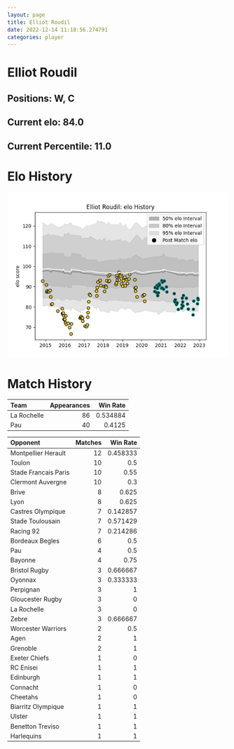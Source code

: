 ```yaml
---  
layout: page  
title: Elliot Roudil  
date: 2022-12-14 11:18:56.274791  
categories: player  
---
```

# Elliot Roudil

## Positions: W, C

## Current elo: 84.0

## Current Percentile: 11.0

# Elo History


![elo history](history_ElliotRoudil.png)
# Match History


| Team        |   Appearances |   Win Rate |
|:------------|--------------:|-----------:|
| La Rochelle |            86 |   0.534884 |
| Pau         |            40 |   0.4125   |

| Opponent             |   Matches |   Win Rate |
|:---------------------|----------:|-----------:|
| Montpellier Herault  |        12 |   0.458333 |
| Toulon               |        10 |   0.5      |
| Stade Francais Paris |        10 |   0.55     |
| Clermont Auvergne    |        10 |   0.3      |
| Brive                |         8 |   0.625    |
| Lyon                 |         8 |   0.625    |
| Castres Olympique    |         7 |   0.142857 |
| Stade Toulousain     |         7 |   0.571429 |
| Racing 92            |         7 |   0.214286 |
| Bordeaux Begles      |         6 |   0.5      |
| Pau                  |         4 |   0.5      |
| Bayonne              |         4 |   0.75     |
| Bristol Rugby        |         3 |   0.666667 |
| Oyonnax              |         3 |   0.333333 |
| Perpignan            |         3 |   1        |
| Gloucester Rugby     |         3 |   0        |
| La Rochelle          |         3 |   0        |
| Zebre                |         3 |   0.666667 |
| Worcester Warriors   |         2 |   0.5      |
| Agen                 |         2 |   1        |
| Grenoble             |         2 |   1        |
| Exeter Chiefs        |         1 |   0        |
| RC Enisei            |         1 |   1        |
| Edinburgh            |         1 |   1        |
| Connacht             |         1 |   0        |
| Cheetahs             |         1 |   0        |
| Biarritz Olympique   |         1 |   1        |
| Ulster               |         1 |   1        |
| Benetton Treviso     |         1 |   1        |
| Harlequins           |         1 |   1        |